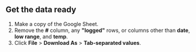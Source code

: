 ## Get the data ready

1. Make a copy of the Google Sheet.
2. Remove the **#** column, any **"logged"** rows, or columns other than **date**, **low range**, and **temp**.
3. Click **File** > **Download As** > **Tab-separated values**.
